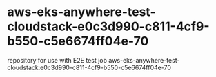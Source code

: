 # aws-eks-anywhere-test-cloudstack-e0c3d990-c811-4cf9-b550-c5e6674ff04e-70
repository for use with E2E test job aws-eks-anywhere-test-cloudstack:e0c3d990-c811-4cf9-b550-c5e6674ff04e-70
